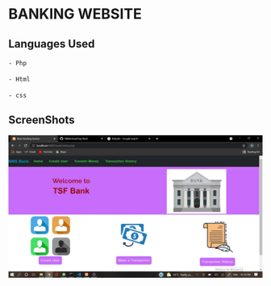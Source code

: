 # BANKING WEBSITE

## Languages Used

    - Php

    - Html

    - css


## ScreenShots 

![screenshot](./img/screenshot.jpg)